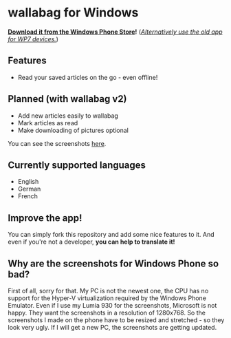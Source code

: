 wallabag for Windows
================
**[Download it from the Windows Phone Store](http://www.windowsphone.com/en-US/store/app/wallabag/d5226cf1-f422-4e00-996c-88e9c5233332)!**
(*[Alternatively use the old app for WP7 devices.](http://www.windowsphone.com/en-us/store/app/wallabag/ff890514-348c-4d0b-9b43-153fff3f7450)*)

## Features
- Read your saved articles on the go - even offline!

## Planned (with wallabag v2)
- Add new articles easily to wallabag
- Mark articles as read
- Make downloading of pictures optional

You can see the screenshots [here](/additional/screenshots).

## Currently supported languages
- English
- German
- French

## Improve the app!
You can simply fork this repository and add some nice features to it.
And even if you're not a developer, **you can help to translate it!**

## Why are the screenshots for Windows Phone so bad?
First of all, sorry for that. My PC is not the newest one, the CPU has no support for the Hyper-V virtualization required by the Windows Phone Emulator.
Even if I use my Lumia 930 for the screenshots, Microsoft is not happy. They want the screenshots in a resolution of 1280x768. So the screenshots I made on the phone have to be resized and stretched - so they look very ugly.
If I will get a new PC, the screenshots are getting updated.
